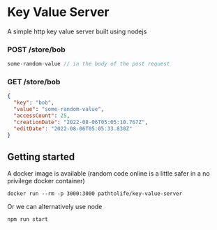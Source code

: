 # Key Value Server
A simple http key value server built using nodejs

### POST /store/bob
```js
some-random-value // in the body of the post request
```

### GET /store/bob
```json
{
  "key": "bob",
  "value": "some-random-value",
  "accessCount": 25,
  "creationDate": "2022-08-06T05:05:10.767Z",
  "editDate": "2022-08-06T05:05:33.830Z"
}
```



## Getting started

A docker image is available (random code online is a little safer in a no privilege docker container)

`docker run --rm -p 3000:3000 pathtolife/key-value-server`

Or we can alternatively use node 

`npm run start`
